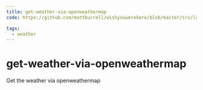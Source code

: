 ```yaml
---
title: get-weather-via-openweathermap
code: https://github.com/mattburrell/wishyouwerehere/blob/master/src/lambda/weatherHandler.js

tags: 
  - weather
---
```


# get-weather-via-openweathermap

Get the weather via openweathermap 
